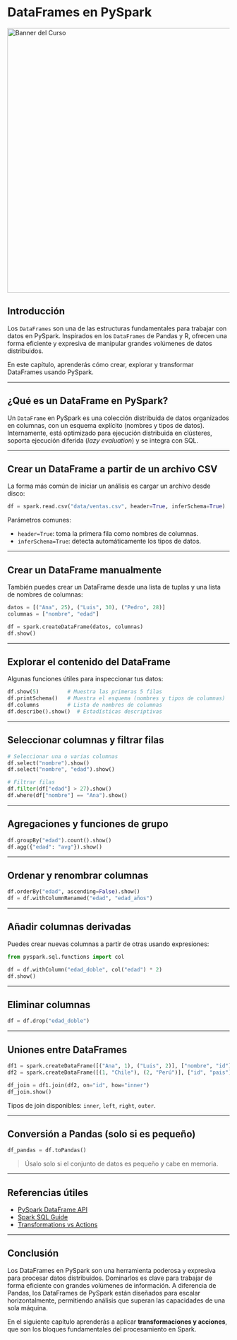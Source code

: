 # DataFrames en PySpark

<img src="../images/dataframe.png" alt="Banner del Curso" width="600" >


## Introducción

Los `DataFrames` son una de las estructuras fundamentales para trabajar con datos en PySpark. Inspirados en los `DataFrames` de Pandas y R, ofrecen una forma eficiente y expresiva de manipular grandes volúmenes de datos distribuidos.

En este capítulo, aprenderás cómo crear, explorar y transformar DataFrames usando PySpark.

---

## ¿Qué es un DataFrame en PySpark?

Un `DataFrame` en PySpark es una colección distribuida de datos organizados en columnas, con un esquema explícito (nombres y tipos de datos). Internamente, está optimizado para ejecución distribuida en clústeres, soporta ejecución diferida (*lazy evaluation*) y se integra con SQL.

---

## Crear un DataFrame a partir de un archivo CSV

La forma más común de iniciar un análisis es cargar un archivo desde disco:

```python
df = spark.read.csv("data/ventas.csv", header=True, inferSchema=True)
```

Parámetros comunes:

- `header=True`: toma la primera fila como nombres de columnas.
- `inferSchema=True`: detecta automáticamente los tipos de datos.

---

## Crear un DataFrame manualmente

También puedes crear un DataFrame desde una lista de tuplas y una lista de nombres de columnas:

```python
datos = [("Ana", 25), ("Luis", 30), ("Pedro", 28)]
columnas = ["nombre", "edad"]

df = spark.createDataFrame(datos, columnas)
df.show()
```

---

## Explorar el contenido del DataFrame

Algunas funciones útiles para inspeccionar tus datos:

```python
df.show(5)         # Muestra las primeras 5 filas
df.printSchema()   # Muestra el esquema (nombres y tipos de columnas)
df.columns         # Lista de nombres de columnas
df.describe().show()  # Estadísticas descriptivas
```

---

## Seleccionar columnas y filtrar filas

```python
# Seleccionar una o varias columnas
df.select("nombre").show()
df.select("nombre", "edad").show()

# Filtrar filas
df.filter(df["edad"] > 27).show()
df.where(df["nombre"] == "Ana").show()
```

---

## Agregaciones y funciones de grupo

```python
df.groupBy("edad").count().show()
df.agg({"edad": "avg"}).show()
```

---

## Ordenar y renombrar columnas

```python
df.orderBy("edad", ascending=False).show()
df = df.withColumnRenamed("edad", "edad_años")
```

---

## Añadir columnas derivadas

Puedes crear nuevas columnas a partir de otras usando expresiones:

```python
from pyspark.sql.functions import col

df = df.withColumn("edad_doble", col("edad") * 2)
df.show()
```

---

## Eliminar columnas

```python
df = df.drop("edad_doble")
```

---

## Uniones entre DataFrames

```python
df1 = spark.createDataFrame([("Ana", 1), ("Luis", 2)], ["nombre", "id"])
df2 = spark.createDataFrame([(1, "Chile"), (2, "Perú")], ["id", "pais"])

df_join = df1.join(df2, on="id", how="inner")
df_join.show()
```

Tipos de join disponibles: `inner`, `left`, `right`, `outer`.

---

## Conversión a Pandas (solo si es pequeño)

```python
df_pandas = df.toPandas()
```

> Úsalo solo si el conjunto de datos es pequeño y cabe en memoria.


---

## Referencias útiles

- [PySpark DataFrame API](https://spark.apache.org/docs/latest/api/python/reference/pyspark.sql.html)
- [Spark SQL Guide](https://spark.apache.org/docs/latest/sql-programming-guide.html)
- [Transformations vs Actions](https://spark.apache.org/docs/latest/rdd-programming-guide.html#transformations)

---

## Conclusión

Los DataFrames en PySpark son una herramienta poderosa y expresiva para procesar datos distribuidos. Dominarlos es clave para trabajar de forma eficiente con grandes volúmenes de información. A diferencia de Pandas, los DataFrames de PySpark están diseñados para escalar horizontalmente, permitiendo análisis que superan las capacidades de una sola máquina.

En el siguiente capítulo aprenderás a aplicar **transformaciones y acciones**, que son los bloques fundamentales del procesamiento en Spark.
